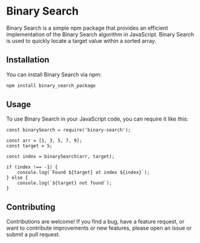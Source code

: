 # Binary Search
Binary Search is a simple npm package that provides an efficient implementation of the Binary Search algorithm in JavaScript. Binary Search is used to quickly locate a target value within a sorted array.

## Installation

You can install Binary Search via npm:

```bash
npm install binary_search_package
```

## Usage
To use Binary Search in your JavaScript code, you can require it like this:
```
const binarySearch = require('binary-search');

const arr = [1, 3, 5, 7, 9];
const target = 5;

const index = binarySearch(arr, target);

if (index !== -1) {
    console.log(`Found ${target} at index ${index}`);
} else {
    console.log(`${target} not found`);
}

```

## Contributing
Contributions are welcome! If you find a bug, have a feature request, or want to contribute improvements or new features, please open an issue or submit a pull request.